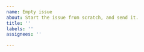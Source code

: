 ```yaml
---
name: Empty issue
about: Start the issue from scratch, and send it.
title: ''
labels: ''
assignees: ''

---
```

